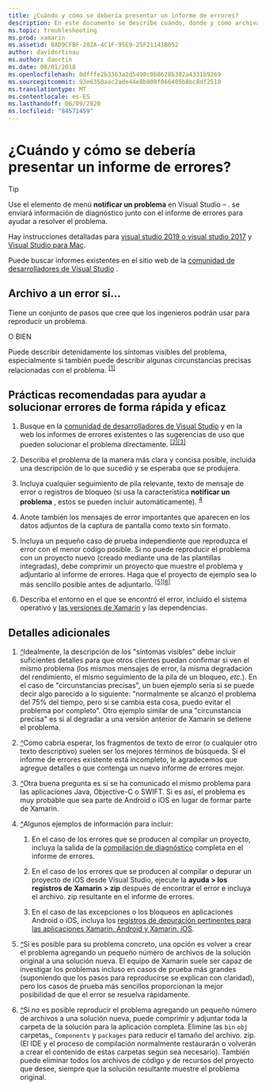 ```yaml
---
title: ¿Cuándo y cómo se debería presentar un informe de errores?
description: En este documento se describe cuándo, dónde y cómo archivar un informe de errores. También proporciona procedimientos recomendados de informes de errores que permiten a los ingenieros diagnosticar mejor el problema.
ms.topic: troubleshooting
ms.prod: xamarin
ms.assetid: 8AD9CFBF-282A-4C1F-95E9-25F21141B052
author: davidortinau
ms.author: daortin
ms.date: 08/01/2018
ms.openlocfilehash: 0dfffe2b3363a2d5498c0b8628b382a4331b9269
ms.sourcegitcommit: 93e6358aac2ade44e8b800f066405b8bc8df2510
ms.translationtype: MT
ms.contentlocale: es-ES
ms.lasthandoff: 06/09/2020
ms.locfileid: "84571459"
---
```

# <a name="when-and-how-should-i-file-a-bug-report"></a>¿Cuándo y cómo se debería presentar un informe de errores?

> [!TIP]
> Use el elemento de menú **notificar un problema** en Visual Studio &ndash; . se enviará información de diagnóstico junto con el informe de errores para ayudar a resolver el problema.
>
> Hay instrucciones detalladas para [visual studio 2019 o visual studio 2017](https://docs.microsoft.com/visualstudio/ide/how-to-report-a-problem-with-visual-studio) y [Visual Studio para Mac](https://docs.microsoft.com/visualstudio/mac/report-a-problem).
>
> Puede buscar informes existentes en el sitio web de la [comunidad de desarrolladores de Visual Studio](https://developercommunity.visualstudio.com/) .

## <a name="file-a-bug-if"></a>Archivo a un error si...

Tiene un conjunto de pasos que cree que los ingenieros podrán usar para reproducir un problema.

O BIEN

Puede describir detenidamente los síntomas visibles del problema, especialmente si también puede describir algunas circunstancias precisas relacionadas con el problema. <sup> [[1]](#note-1)</sup>

## <a name="best-practices-to-help-address-bugs-quickly-and-efficiently"></a>Prácticas recomendadas para ayudar a solucionar errores de forma rápida y eficaz

1. <a name="ref-1"></a>Busque en la [comunidad de desarrolladores de Visual Studio](https://developercommunity.visualstudio.com/) y en la web los informes de errores existentes o las sugerencias de uso que pueden solucionar el problema directamente. <sup>[[2]](#note-2)</sup><sup>[[3]](#note-3)</sup>

1. <a name="ref-2"></a>Describa el problema de la manera más clara y concisa posible, incluida una descripción de lo que sucedió y se esperaba que se produjera.

1. <a name="ref-3"></a>Incluya cualquier seguimiento de pila relevante, texto de mensaje de error o registros de bloqueo (si usa la característica **notificar un problema** , estos se pueden incluir automáticamente). <sup>[4](#note-4)</sup>

1. <a name="ref-4"></a>Anote también los mensajes de error importantes que aparecen en los datos adjuntos de la captura de pantalla como texto sin formato.

1. <a name="ref-5"></a>Incluya un pequeño caso de prueba independiente que reproduzca el error con el menor código posible.  Si no puede reproducir el problema con un proyecto nuevo (creado mediante una de las plantillas integradas), debe comprimir un proyecto que muestre el problema y adjuntarlo al informe de errores.  Haga que el proyecto de ejemplo sea lo más sencillo posible antes de adjuntarlo. <sup>[[5]](#note-5)</sup><sup>[[6]](#note-6)</sup>

1. <a name="ref-6"></a>Describa el entorno en el que se encontró el error, incluido el sistema operativo y [las versiones de Xamarin](~/cross-platform/troubleshooting/questions/version-logs.md) y las dependencias.

## <a name="additional-details"></a>Detalles adicionales

1. <a name="note-1"></a>[*^*](#ref-1)Idealmente, la descripción de los "síntomas visibles" debe incluir suficientes detalles para que otros clientes puedan confirmar si ven el mismo problema (los mismos mensajes de error, la misma degradación del rendimiento, el mismo seguimiento de la pila de un bloqueo, _etc._). En el caso de "circunstancias precisas", un buen ejemplo sería si se puede decir algo parecido a lo siguiente: "normalmente se alcanzó el problema del 75% del tiempo, pero si se cambia esta cosa, puedo evitar el problema por completo". Otro ejemplo similar de una "circunstancia precisa" es si al degradar a una versión anterior de Xamarin se detiene el problema.

1. <a name="note-2"></a>[*^*](#ref-2)Como cabría esperar, los fragmentos de texto de error (o cualquier otro texto descriptivo) suelen ser los mejores términos de búsqueda. Si el informe de errores existente está incompleto, le agradecemos que agregue detalles o que contenga un nuevo informe de errores mejor.

1. <a name="note-3"></a>[*^*](#ref-3)Otra buena pregunta es si se ha comunicado el mismo problema para las aplicaciones Java, Objective-C o SWIFT. Si es así, el problema es muy probable que sea parte de Android o iOS en lugar de formar parte de Xamarin.

1. <a name="note-4"></a>[*^*](#ref-4)Algunos ejemplos de información para incluir:

    1. En el caso de los errores que se producen al compilar un proyecto, incluya la salida de la [compilación de diagnóstico](~/android/troubleshooting/troubleshooting.md#Diagnostic_MSBuild_Output) completa en el informe de errores.

    1. En el caso de los errores que se producen al compilar o depurar un proyecto de iOS desde Visual Studio, ejecute la **ayuda > los registros de Xamarin > zip** después de encontrar el error e incluya el archivo. zip resultante en el informe de errores.

    1. En el caso de las excepciones o los bloqueos en aplicaciones Android o iOS, incluya los [registros de depuración pertinentes para las aplicaciones Xamarin. Android y Xamarin. iOS](~/cross-platform/troubleshooting/questions/version-logs.md#debug-logs-for-xamarin-apps).

1. <a name="note-5"></a>[*^*](#ref-5)Si es posible para su problema concreto, una opción es volver a crear el problema agregando un pequeño número de archivos de la solución original a una solución nueva. El equipo de Xamarin suele ser capaz de investigar los problemas incluso en casos de prueba más grandes (suponiendo que los pasos para reproducirse se explican con claridad), pero los casos de prueba más sencillos proporcionan la mejor posibilidad de que el error se resuelva rápidamente.

1. <a name="note-6"></a>[*^*](#ref-6)Si _no_ es posible reproducir el problema agregando un pequeño número de archivos a una solución nueva, puede comprimir y adjuntar toda la carpeta de la solución para la aplicación completa. Elimine las `bin` `obj` carpetas,, `Components` y `packages` para reducir el tamaño del archivo. zip. (El IDE y el proceso de compilación normalmente restaurarán o volverán a crear el contenido de estas carpetas según sea necesario). También puede eliminar todos los archivos de código y de recursos del proyecto que desee, siempre que la solución resultante muestre el problema original.
